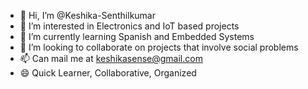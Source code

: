- 👋 Hi, I’m @Keshika-Senthilkumar
- 👀 I’m interested in Electronics and IoT based projects
- 🌱 I’m currently learning Spanish and Embedded Systems
- 💞️ I’m looking to collaborate on projects that involve social problems
- 📫 Can mail me at keshikasense@gmail.com
- 😄 Quick Learner, Collaborative, Organized
<!---
Keshika-Senthilkumar/Keshika-Senthilkumar is a ✨ special ✨ repository because its `README.md` (this file) appears on your GitHub profile.
You can click the Preview link to take a look at your changes.
--->
